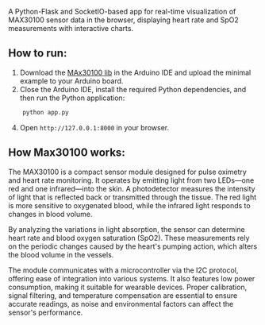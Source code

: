 A Python-Flask and SocketIO-based app for real-time visualization of MAX30100 sensor data in the browser, displaying heart rate and SpO2 measurements with interactive charts.

## How to run:

1.  Download the [MAx30100 lib](https://github.com/oxullo/Arduino-MAX30100) in the Arduino IDE and upload the minimal example to your Arduino board.
2.  Close the Arduino IDE, install the required Python dependencies, and then run the Python application:

```bash
	python app.py
```

4.  Open `http://127.0.0.1:8000` in your browser.

## How Max30100 works:

The MAX30100 is a compact sensor module designed for pulse oximetry and heart rate monitoring. It operates by emitting light from two LEDs—one red and one infrared—into the skin. A photodetector measures the intensity of light that is reflected back or transmitted through the tissue. The red light is more sensitive to oxygenated blood, while the infrared light responds to changes in blood volume.

By analyzing the variations in light absorption, the sensor can determine heart rate and blood oxygen saturation (SpO2). These measurements rely on the periodic changes caused by the heart's pumping action, which alters the blood volume in the vessels.

The module communicates with a microcontroller via the I2C protocol, offering ease of integration into various systems. It also features low power consumption, making it suitable for wearable devices. Proper calibration, signal filtering, and temperature compensation are essential to ensure accurate readings, as noise and environmental factors can affect the sensor's performance.
